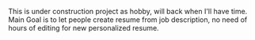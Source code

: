 This is under construction project as hobby, will back when I'll have time. Main Goal is to let people create resume from job description, no need of hours of editing for new personalized resume.
